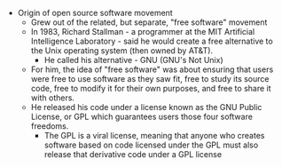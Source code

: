 - Origin of open source software movement
	- Grew out of the related, but separate, "free software" movement
	- In 1983, Richard Stallman - a programmer at the MIT Artificial Intelligence Laboratory - said he would create a free alternative to the Unix operating system (then owned by AT&T).
		- He called his alternative - GNU (GNU's Not Unix)
	- For him, the idea of "free software" was about ensuring that users were free to use software as they saw fit, free to study its source code, free to modify it for their own purposes, and free to share it with others.
	- He released his code under a license known as the GNU Public License, or GPL which guarantees users those four software freedoms.
		- The GPL is a viral license, meaning that anyone who creates software based on code licensed under the GPL must also release that derivative code under a GPL license